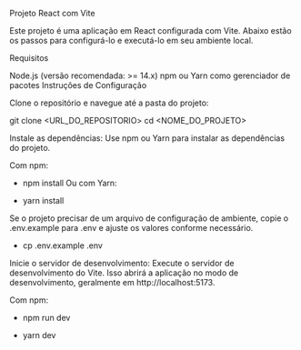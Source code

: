 Projeto React com Vite

Este projeto é uma aplicação em React configurada com Vite. Abaixo estão os passos para configurá-lo e executá-lo em seu ambiente local.

Requisitos

Node.js (versão recomendada: >= 14.x)
npm ou Yarn como gerenciador de pacotes
Instruções de Configuração

Clone o repositório e navegue até a pasta do projeto:

git clone <URL_DO_REPOSITORIO>
cd <NOME_DO_PROJETO>

Instale as dependências:
Use npm ou Yarn para instalar as dependências do projeto.

Com npm:
- npm install
Ou com Yarn:

- yarn install

Se o projeto precisar de um arquivo de configuração de ambiente, copie o .env.example para .env e ajuste os valores conforme necessário.

- cp .env.example .env

Inicie o servidor de desenvolvimento:
Execute o servidor de desenvolvimento do Vite. Isso abrirá a aplicação no modo de desenvolvimento, geralmente em http://localhost:5173.

Com npm:

- npm run dev

- yarn dev

